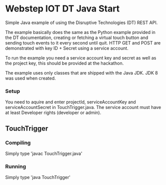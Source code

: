 # Webstep IOT DT Java Start

Simple Java example of using the Disruptive Technologies (DT) REST API.

The example basically does the same as the Python example provided in the DT documentation, creating or fetching a virtual touch button and sending touch events to it every second until quit. HTTP GET and POST are demonstrated with key ID + Secret using a service account.

To run the example you need a service account key and secret as well as the project key, this should be provided at the hackathon. 

The example uses only classes that are shipped with the Java JDK. JDK 8 was used when created.

### Setup
You need to aquire and enter projectId, serviceAccountKey and serviceAccountSecret in TouchTrigger.java. The service account must have at least Developer rights (developer or admin).

## TouchTrigger
### Compiling
Simply type 'javac TouchTrigger.java'

### Running
Simply type 'java TouchTrigger'